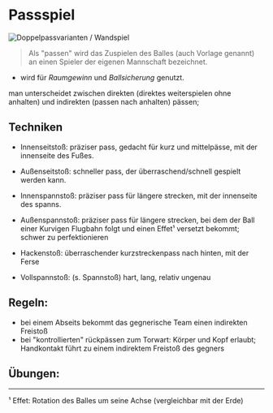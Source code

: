 # Passspiel

<!-- #setSource https://de.wikipedia.org/wiki/Pass_(Fu%C3%9Fballtaktik) -->

![Doppelpassvarianten / Wandspiel](https://upload.wikimedia.org/wikipedia/de/6/60/Doppelpassvarianten.png)

> Als "passen" wird das Zuspielen des Balles (auch Vorlage genannt) 
> an einen Spieler der eigenen Mannschaft bezeichnet.

- wird für *Raumgewinn* und *Ballsicherung* genutzt. 

man unterscheidet zwischen direkten (direktes weiterspielen ohne anhalten) und indirekten (passen nach anhalten) pässen;
<!-- Kurzpässe generell &lt; 20 m --> 

## Techniken 

- Innenseitstoß: präziser pass, gedacht für kurz und mittelpässe, mit der innenseite des Fußes. 
- Außenseitstoß: schneller pass, der überraschend/schnell gespielt werden kann. 

- Innenspannstoß: präziser pass für längere strecken, mit der innenseite des spanns. 
- Außenspannstoß: präziser pass für längere strecken, bei dem der Ball einer Kurvigen Flugbahn folgt und einen Effet¹ versetzt bekommt; schwer zu perfektionieren

- Hackenstoß: überraschender kurzstreckenpass nach hinten, mit der Ferse
- Vollspannstoß: (s. Spannstoß) hart, lang, relativ ungenau

## Regeln: 

- bei einem Abseits bekommt das gegnerische Team einen indirekten Freistoß 
- bei "kontrollierten" rückpässen zum Torwart: Körper und Kopf erlaubt; Handkontakt führt zu einem indirektem Freistoß des gegners

## Übungen: 


--------
¹ Effet: Rotation des Balles um seine Achse (vergleichbar mit der Erde)
